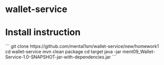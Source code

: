 # wallet-service

<H1>Install instruction</H1>
```
  git clone https://github.com/mental1sm/wallet-service/new/homework1
  cd wallet-service
  mvn clean package
  cd target
  java -jar ment09_Wallet-Service-1.0-SNAPSHOT-jar-with-dependencies.jar
```
